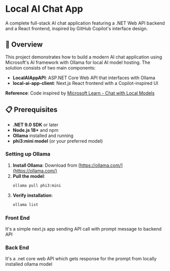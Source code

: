 # Local AI Chat App

A complete full-stack AI chat application featuring a .NET Web API backend and a React frontend, inspired by GitHub Copilot's interface design.

## 🌟 Overview

This project demonstrates how to build a modern AI chat application using Microsoft's AI framework with Ollama for local AI model hosting. The solution consists of two main components:

- **LocalAIAppAPI**: ASP.NET Core Web API that interfaces with Ollama
- **local-ai-app-client**: Next.js React frontend with a Copilot-inspired UI

**Reference**: Code inspired by [Microsoft Learn - Chat with Local Models](https://learn.microsoft.com/en-us/dotnet/ai/quickstarts/chat-local-model)


## 📋 Prerequisites

- **.NET 9.0 SDK** or later
- **Node.js 18+** and npm
- **Ollama** installed and running
- **phi3:mini model** (or your preferred model)

### Setting up Ollama

1. **Install Ollama**: Download from [https://ollama.com/](https://ollama.com/)
2. **Pull the model**:
   ```bash
   ollama pull phi3:mini
   ```
3. **Verify installation**:
   ```bash
   ollama list
   ```
### Front End

It's a simple next.js app sending API call with prompt message to backend API

### Back End

It's a .net core web API which gets response for the prompt from locally installed ollama model











